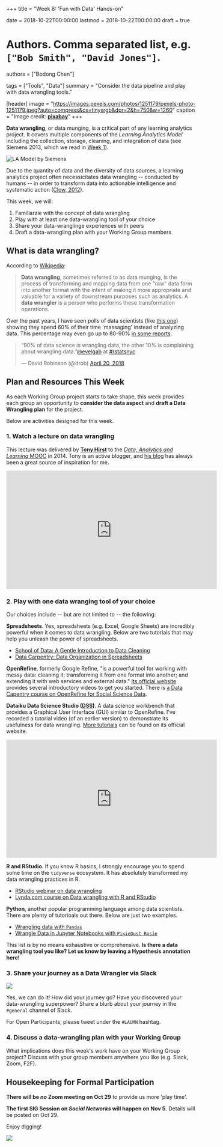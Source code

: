 +++
title = "Week 8: 'Fun with Data' Hands-on"

date = 2018-10-22T00:00:00
lastmod = 2018-10-22T00:00:00
draft = true

# Authors. Comma separated list, e.g. `["Bob Smith", "David Jones"]`.
authors = ["Bodong Chen"]

tags = ["Tools", "Data"]
summary = "Consider the data pipeline and play with data wrangling tools."

[header]
image = "https://images.pexels.com/photos/1251179/pexels-photo-1251179.jpeg?auto=compress&cs=tinysrgb&dpr=2&h=750&w=1260"
caption = "Image credit: [**pixabay**](https://www.pexels.com/photo/person-flattening-dough-with-rolling-pin-1251179/)"
+++

**Data wrangling**, or data munging, is a critical part of any learning analytics project. It covers multiple components of the *Learning Analytics Model* including the collection, storage, cleaning, and integration of data (see Siemens 2013, which we read in [Week 1](https://colig.github.io/laumn/post/week1/)).

![LA Model by Siemens](https://c1.staticflickr.com/3/2814/9662456144_51b12d6057_b.jpg)

Due to the quantity of data and the diversity of data sources, a learning analytics project often necessicitates data wrangling -- conducted by humans -- in order to transform data into actionable intelligence and systematic action ([Clow, 2012](https://dl.acm.org/citation.cfm?doid=2567574.2567603)). 

This week, we will:

1. Familiarzie with the concept of data wrangling
2. Play with at least one data-wrangling tool of your choice
3. Share your data-wranglinge experiences with peers
4. Draft a data-wrangling plan with your Working Group members

## What is data wrangling?

According to [Wikipedia](https://en.wikipedia.org/wiki/Data_wrangling):

> **Data wrangling**, sometimes referred to as data munging, is the process of transforming and mapping data from one "raw" data form into another format with the intent of making it more appropriate and valuable for a variety of downstream purposes such as analytics. A **data wrangler** is a person who performs these transformation operations.

Over the past years, I have seen polls of data scientists (like [this one](https://www.forbes.com/sites/gilpress/2016/03/23/data-preparation-most-time-consuming-least-enjoyable-data-science-task-survey-says/#4d660d346f63)) showing they spend 60% of their time 'massaging' instead of analyzing data. This percentage may even go up to 80-90% [in some reports](https://www.infoworld.com/article/3228245/data-science/the-80-20-data-science-dilemma.html).

<!-- ![](https://thumbor.forbes.com/thumbor/960x0/https%3A%2F%2Fblogs-images.forbes.com%2Fgilpress%2Ffiles%2F2016%2F03%2FTime-1200x511.jpg) -->

<blockquote class="twitter-tweet" data-lang="en"><p lang="en" dir="ltr">“90% of data science is wrangling data, the other 10% is complaining about wrangling data.”<a href="https://twitter.com/evelgab?ref_src=twsrc%5Etfw">@evelgab</a> at <a href="https://twitter.com/hashtag/rstatsnyc?src=hash&amp;ref_src=twsrc%5Etfw">#rstatsnyc</a></p>&mdash; David Robinson (@drob) <a href="https://twitter.com/drob/status/987436677026254848?ref_src=twsrc%5Etfw">April 20, 2018</a></blockquote>
<script async src="https://platform.twitter.com/widgets.js" charset="utf-8"></script>

<!-- ![](https://thumbor.forbes.com/thumbor/960x0/https%3A%2F%2Fblogs-images.forbes.com%2Fgilpress%2Ffiles%2F2016%2F03%2FLeast-Enjoyable4-1200x511.jpg) -->


## Plan and Resources This Week

As each Working Group project starts to take shape, this week provides each group an opportunity to **consider the data aspect** and **draft a Data Wrangling plan** for the project. 

Below are activities designed for this week.

### 1. Watch a lecture on data wrangling 

This lecture was delivered by [**Tony Hirst**](https://blog.ouseful.info/about/) to the [*Data, Analytics and Learning* MOOC](https://www.edx.org/course/data-analytics-learning-utarlingtonx-link5-10x) in 2014. Tony is an active blogger, and [his blog](https://blog.ouseful.info/) has always been a great source of inspiration for me. 

<iframe width="560" height="315" src="https://www.youtube-nocookie.com/embed/wszwwbWftUs" frameborder="0" allow="autoplay; encrypted-media" allowfullscreen></iframe>

### 2. Play with one data wranging tool of your choice

Our choices include -- but are not limited to -- the following:

**Spreadsheets**. Yes, spreadsheets (e.g. Excel, Google Sheets) are incredibly powerful when it comes to data wrangling. Below are two tutorials that may help you unleash the power of spreadsheets.

- [School of Data: A Gentle Introduction to Data Cleaning](https://schoolofdata.org/courses/#IntroDataCleaning)
- [Data Carpentry: Data Organization in Spreadsheets](http://www.datacarpentry.org/spreadsheet-ecology-lesson/)
<!-- - [School of Data Handbook: Using a spreadsheet to clean up a dataset](https://datapatterns.readthedocs.org/en/latest/recipes/cleaning-data-with-spreadsheets.html) -->

**OpenRefine**, formerly Google Refine, "is a powerful tool for working with messy data: cleaning it; transforming it from one format into another; and extending it with web services and external data." [Its official website](http://openrefine.org/) provides several introductory videos to get you started. There is [a Data Capentry course on OpenRefine for Social Science Data](https://datacarpentry.org/openrefine-socialsci/). 

**Dataiku Data Science Studio ([DSS](https://www.dataiku.com/dss/index.html))**. A data science workbench that provides a Graphical User Interface (GUI) similar to OpenRefine. I've recorded a tutorial video (of an earlier version) to demonstrate its usefulness for data wrangling. [More tutorials](https://www.dataiku.com/learn/guide/tutorials/basics.html) can be found on its official website.

<iframe width="560" height="315" src="https://www.youtube-nocookie.com/embed/uNYrjeoPFGU" frameborder="0" allow="autoplay; encrypted-media" allowfullscreen></iframe>

**R and RStudio**. If you know R basics, I strongly encourage you to spend some time on the `tidyverse` ecosystem. It has absolutely transformed my data wrangling practices in R. 

- [RStudio webinar on data wrangling](https://www.rstudio.com/resources/webinars/data-wrangling-with-r-and-rstudio/)
- [Lynda.com course on Data wrangling with R and RStudio](https://www.lynda.com/R-tutorials/Data-Wrangling-R/594442-2.html)

**Python**, another popular programming language among data scientists. There are plenty of tutorioals out there. Below are just two examples. 

- [Wrangling data with `Pandas`](https://towardsdatascience.com/wrangling-data-with-pandas-27ef828aff01)
- [Wrangle Data in Jupyter Notebooks with `PixieDust Rosie`](https://medium.com/ibm-watson-data-lab/wrangle-data-in-jupyter-notebooks-with-pixiedust-rosie-7d9ac1129925)

This list is by no means exhaustive or comprehensive. **Is there a data wrangling tool you like? Let us know by leaving a Hypothesis annotation here!**

### 3. Share your journey as a Data Wrangler via Slack

![](https://upload.wikimedia.org/wikipedia/en/thumb/f/ff/SuccessKid.jpg/256px-SuccessKid.jpg)

Yes, we can do it!  How did your journey go? Have you discovered your data-wrangling superpower? Share a blurb about your journey in the `#general` channel of Slack. 

For Open Participants, please tweet under the `#LAUMN` hashtag.

### 4. Discuss a data-wrangling plan with your Working Group

What implications does this week's work have on your Working Group project? Discuss with your group members anywhere you like (e.g. Slack, Zoom, F2F). 

## Housekeeping for Formal Participation

**There will be _no_ Zoom meeting on Oct 29** to provide us more 'play time'. 

**The first SIG Session on *Social Networks* will happen on Nov 5.** Details will be posted on Oct 29.

Enjoy digging!

![](http://gif-finder.com/wp-content/uploads/2016/06/Dog-Digging.gif)